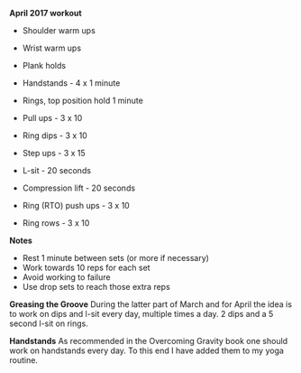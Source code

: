 **April 2017 workout**
* Shoulder warm ups
* Wrist warm ups
* Plank holds
* Handstands - 4 x 1 minute
* Rings, top position hold 1 minute

* Pull ups - 3 x 10
* Ring dips - 3 x 10
* Step ups - 3 x 15
* L-sit - 20 seconds
* Compression lift - 20 seconds
* Ring (RTO) push ups - 3 x 10
* Ring rows - 3 x 10

**Notes**
* Rest 1 minute between sets (or more if necessary)
* Work towards 10 reps for each set
* Avoid working to failure
* Use drop sets to reach those extra reps

**Greasing the Groove**
During the latter part of March and for April the idea is to work on dips and l-sit every day, multiple times a day. 2 dips and a 5 second l-sit on rings.

**Handstands**
As recommended in the Overcoming Gravity book one should work on handstands every day. To this end I have added them to my yoga routine.
